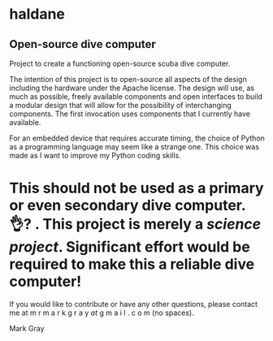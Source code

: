 # haldane
## Open-source dive computer

Project to create a functioning open-source scuba dive computer. 

The intention of this project is to open-source all aspects of the design including the hardware under the Apache license. The design will use, as much as possible, freely available components and open interfaces to build a modular design that will allow for the possibility of interchanging components. The first invocation uses components that I currently have available.

For an embedded device that requires accurate timing, the choice of Python as a programming language may seem like a strange one. This choice was made as I want to improve my Python coding skills.

# This should not be used as a primary or even secondary dive computer. :ok_hand:? . This project is merely a *science project*. Significant effort would be required to make this a reliable dive computer!
 
If you would like to contribute or have any other questions, please contact me at m r m a r k g r a y _at_ g m a i l . c o m (no spaces).

Mark Gray
